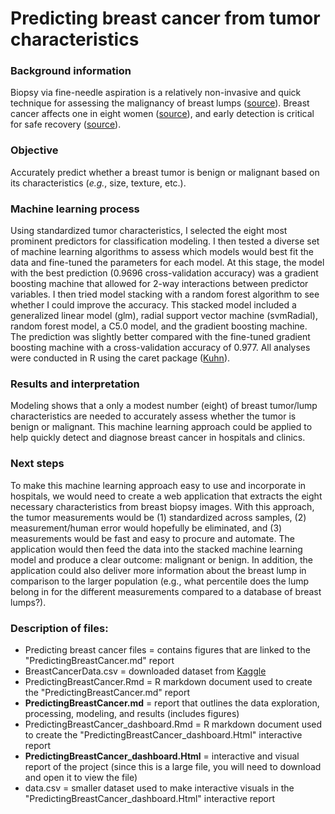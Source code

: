 # Predicting breast cancer from tumor characteristics

### Background information

Biopsy via fine-needle aspiration is a relatively non-invasive and quick technique for assessing the malignancy of breast lumps ([source](https://bmccancer.biomedcentral.com/articles/10.1186/1471-2407-12-41)). Breast cancer affects one in eight women ([source](http://www.breastcancer.org/symptoms/understand_bc/statistics)), and early detection is critical for safe recovery ([source](http://www.cancerresearchuk.org/about-cancer/cancer-symptoms/why-is-early-diagnosis-important)). 

### Objective

Accurately predict whether a breast tumor is benign or malignant based on its characteristics (*e.g.*, size, texture, etc.).

### Machine learning process

Using standardized tumor characteristics, I selected the eight most prominent predictors for classification modeling. I then tested a diverse set of machine learning algorithms to assess which models would best fit the data and fine-tuned the parameters for each model. At this stage, the model with the best prediction (0.9696 cross-validation accuracy) was a gradient boosting machine that allowed for 2-way interactions between predictor variables. I then tried model stacking with a random forest algorithm to see whether I could improve the accuracy. This stacked model included a generalized linear model (glm), radial support vector machine (svmRadial), random forest model, a C5.0 model, and the gradient boosting machine. The prediction was slightly better compared with the fine-tuned gradient boosting machine with a cross-validation accuracy of 0.977. All analyses were conducted in R using the caret package ([Kuhn](https://CRAN.R-project.org/package=caret)). 

### Results and interpretation

Modeling shows that a only a modest number (eight) of breast tumor/lump characteristics are needed to accurately assess whether the tumor is benign or malignant. This machine learning approach could be applied to help quickly detect and diagnose breast cancer in hospitals and clinics. 

### Next steps

To make this machine learning approach easy to use and incorporate in hospitals, we would need to create a web application that extracts the eight necessary characteristics from breast biopsy images. With this approach, the tumor measurements would be (1) standardized across samples, (2) measurement/human error would hopefully be eliminated, and (3) measurements would be fast and easy to procure and automate. The application would then feed the data into the stacked machine learning model and produce a clear outcome: malignant or benign. In addition, the application could also deliver more information about the breast lump in comparison to the larger population (e.g., what percentile does the lump belong in for the different measurements compared to a database of breast lumps?).

### Description of files:

* Predicting breast cancer files = contains figures that are linked to the "PredictingBreastCancer.md" report
* BreastCancerData.csv = downloaded dataset from [Kaggle](https://www.kaggle.com/uciml/breast-cancer-wisconsin-data)
* PredictingBreastCancer.Rmd = R markdown document used to create the "PredictingBreastCancer.md" report
* **PredictingBreastCancer.md** = report that outlines the data exploration, processing, modeling, and results (includes figures)
* PredictingBreastCancer_dashboard.Rmd = R markdown document used to create the "PredictingBreastCancer_dashboard.Html" interactive report
* **PredictingBreastCancer_dashboard.Html** = interactive and visual report of the project (since this is a large file, you will need to download and open it to view the file)
* data.csv = smaller dataset used to make interactive visuals in the "PredictingBreastCancer_dashboard.Html" interactive report
